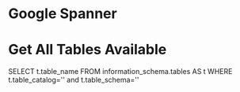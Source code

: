 # Google Spanner

# Get All Tables Available

SELECT 
    t.table_name
FROM
    information_schema.tables AS t
WHERE
    t.table_catalog='' and
    t.table_schema=''
